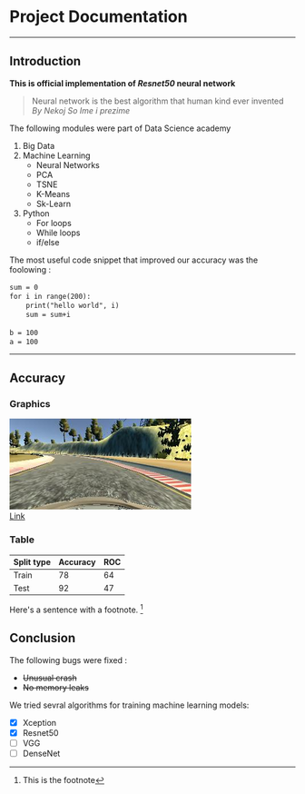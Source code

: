 # Project Documentation
---

## Introduction

**This is official implementation of *Resnet50* neural network**

> Neural network is the best algorithm that human kind ever invented  
> *By Nekoj So Ime i prezime*


The following modules were part of Data Science academy 

1. Big Data
2. Machine Learning
    - Neural Networks
    - PCA
    - TSNE
    - K-Means
    - Sk-Learn
3. Python
    - For loops
    - While loops
    - if/else



The most useful code snippet that improved our accuracy was the foolowing : 
 
```
sum = 0
for i in range(200):
    print("hello world", i)
    sum = sum+i

b = 100
a = 100
```
------

## Accuracy 

### Graphics
![Opis na slika](documentation/center_2021_04_05_20_03_52_921.jpg)  
[Link](http://brainster.co)

### Table 
|Split type| Accuracy | ROC |
|----|---|-----|
| Train | 78 | 64|
| Test| 92 | 47|




Here's a sentence with a footnote. [^1]
[^1]: This is the footnote


## Conclusion 

The following bugs were fixed : 
 * ~~Unusual crash~~
 * ~~No memory leaks~~

We tried sevral algorithms for training machine learning models:
 - [x] Xception
 - [X] Resnet50
 - [ ] VGG
 - [ ] DenseNet  
